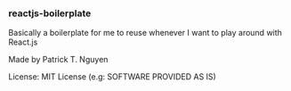 ### reactjs-boilerplate

Basically a boilerplate for me to reuse whenever I want to play around with React.js

Made by Patrick T. Nguyen

License: MIT License (e.g: SOFTWARE PROVIDED AS IS)